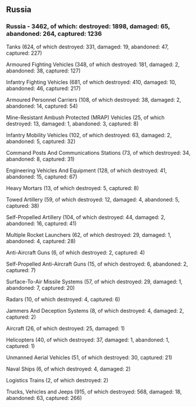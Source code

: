
 
 ## Russia
 
 ### Russia - 3462, of which: destroyed: 1898, damaged: 65, abandoned: 264, captured: 1236

 

 

 Tanks (624, of which destroyed: 331, damaged: 19, abandoned: 47, captured: 227)

 Armoured Fighting Vehicles (348, of which destroyed: 181, damaged: 2, abandoned: 38, captured: 127)

 Infantry Fighting Vehicles (681, of which destroyed: 410, damaged: 10, abandoned: 46, captured: 217)

 Armoured Personnel Carriers (108, of which destroyed: 38, damaged: 2, abandoned: 14, captured: 54)

 Mine-Resistant Ambush Protected (MRAP) Vehicles (25, of which destroyed: 13, damaged: 1, abandoned: 3, captured: 8)

 Infantry Mobility Vehicles (102, of which destroyed: 63, damaged: 2, abandoned: 5, captured: 32)

 Command Posts And Communications Stations (73, of which destroyed: 34, abandoned: 8, captured: 31)

 Engineering Vehicles And Equipment (128, of which destroyed: 41, abandoned: 15, captured: 67)

 Heavy Mortars (13, of which destroyed: 5, captured: 8)

 Towed Artillery (59, of which destroyed: 12, damaged: 4, abandoned: 5, captured: 38)

 Self-Propelled Artillery (104, of which destroyed: 44, damaged: 2, abandoned: 16, captured: 41)

 Multiple Rocket Launchers (62, of which destroyed: 29, damaged: 1, abandoned: 4, captured: 28)

 Anti-Aircraft Guns (6, of which destroyed: 2, captured: 4)

 Self-Propelled Anti-Aircraft Guns (15, of which destroyed: 6, abandoned: 2, captured: 7)

 Surface-To-Air Missile Systems (57, of which destroyed: 29, damaged: 1, abandoned: 7, captured: 20)

 Radars (10, of which destroyed: 4, captured: 6)

 Jammers And Deception Systems (8, of which destroyed: 4, damaged: 2, captured: 2)

 Aircraft (26, of which destroyed: 25, damaged: 1)

 Helicopters (40, of which destroyed: 37, damaged: 1, abandoned: 1, captured: 1)

 Unmanned Aerial Vehicles (51, of which destroyed: 30, captured: 21)

 Naval Ships (6, of which destroyed: 4, damaged: 2)

 Logistics Trains (2, of which destroyed: 2)

 Trucks, Vehicles and Jeeps (915, of which destroyed: 568, damaged: 18, abandoned: 63, captured: 266)

